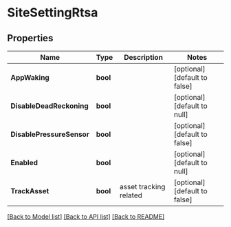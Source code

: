 # SiteSettingRtsa

## Properties
Name | Type | Description | Notes
------------ | ------------- | ------------- | -------------
**AppWaking** | **bool** |  | [optional] [default to false]
**DisableDeadReckoning** | **bool** |  | [optional] [default to null]
**DisablePressureSensor** | **bool** |  | [optional] [default to false]
**Enabled** | **bool** |  | [optional] [default to null]
**TrackAsset** | **bool** | asset tracking related | [optional] [default to false]

[[Back to Model list]](../README.md#documentation-for-models) [[Back to API list]](../README.md#documentation-for-api-endpoints) [[Back to README]](../README.md)

